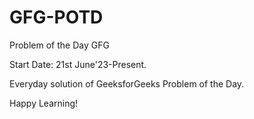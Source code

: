 # GFG-POTD
Problem of the Day GFG

Start Date: 21st June'23-Present.

Everyday solution of GeeksforGeeks Problem of the Day.

Happy Learning!
